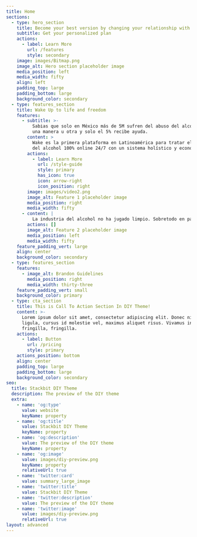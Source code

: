 ```yaml
---
title: Home
sections:
  - type: hero_section
    title: Become your best version by changing your relationship with alcohol
    subtitle: Get your personalized plan
    actions:
      - label: Learn More
        url: /features
        style: secondary
    image: images/Bitmap.png
    image_alt: Hero section placeholder image
    media_position: left
    media_width: fifty
    align: left
    padding_top: large
    padding_bottom: large
    background_color: secondary
  - type: features_section
    title: Wake Up to life and freedom
    features:
      - subtitle: >-
          Sabias que solo en México más de 5M sufren del abuso del alcohol de
          una manera u otra y solo el 5% recibe ayuda.
        content: >
          Wake es la primera plataforma en Latinoamérica para tratar el abuso
          del alcohol 100% online 24/7 con un sistema holístico y económico.
        actions:
          - label: Learn More
            url: /style-guide
            style: primary
            has_icon: true
            icon: arrow-right
            icon_position: right
        image: images/video2.png
        image_alt: Feature 1 placeholder image
        media_position: right
        media_width: fifty
      - content: |
          La industria del alcohol no ha jugado limpio. Sobretodo en pandemia
        actions: []
        image_alt: Feature 2 placeholder image
        media_position: left
        media_width: fifty
    feature_padding_vert: large
    align: center
    background_color: secondary
  - type: features_section
    features:
      - image_alt: Brandon Guidelines
        media_position: right
        media_width: thirty-three
    feature_padding_vert: small
    background_color: primary
  - type: cta_section
    title: This is Call To Action Section In DIY Theme!
    content: >-
      Lorem ipsum dolor sit amet, consectetur adipiscing elit. Donec nisl
      ligula, cursus id molestie vel, maximus aliquet risus. Vivamus in nibh
      fringilla, fringilla.
    actions:
      - label: Button
        url: /pricing
        style: primary
    actions_position: bottom
    align: center
    padding_top: large
    padding_bottom: large
    background_color: secondary
seo:
  title: Stackbit DIY Theme
  description: The preview of the DIY theme
  extra:
    - name: 'og:type'
      value: website
      keyName: property
    - name: 'og:title'
      value: Stackbit DIY Theme
      keyName: property
    - name: 'og:description'
      value: The preview of the DIY theme
      keyName: property
    - name: 'og:image'
      value: images/diy-preview.png
      keyName: property
      relativeUrl: true
    - name: 'twitter:card'
      value: summary_large_image
    - name: 'twitter:title'
      value: Stackbit DIY Theme
    - name: 'twitter:description'
      value: The preview of the DIY theme
    - name: 'twitter:image'
      value: images/diy-preview.png
      relativeUrl: true
layout: advanced
---
```

